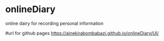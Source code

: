 # onlineDiary
online dairy for recording personal information

#url for github pages
https://ainekirabombabazi.github.io/onlineDiary/UI/
